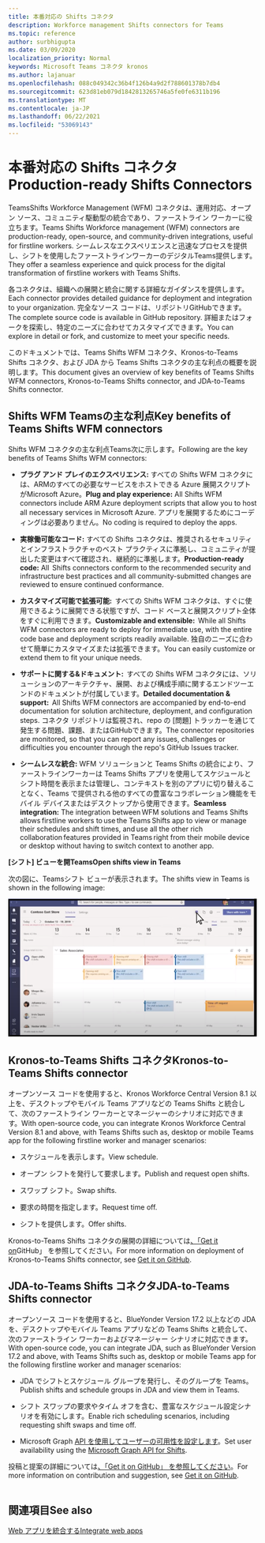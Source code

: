 ```yaml
---
title: 本番対応の Shifts コネクタ
description: Workforce management Shifts connectors for Teams
ms.topic: reference
author: surbhigupta
ms.date: 03/09/2020
localization_priority: Normal
keywords: Microsoft Teams コネクタ kronos
ms.author: lajanuar
ms.openlocfilehash: 088c049342c36b4f126b4a9d2f788601378b7db4
ms.sourcegitcommit: 623d81eb079d1842813265746a5fe0fe6311b196
ms.translationtype: MT
ms.contentlocale: ja-JP
ms.lasthandoff: 06/22/2021
ms.locfileid: "53069143"
---
```

# <a name="production-ready-shifts-connectors"></a><span data-ttu-id="a8071-104">本番対応の Shifts コネクタ</span><span class="sxs-lookup"><span data-stu-id="a8071-104">Production-ready Shifts Connectors</span></span>  

<span data-ttu-id="a8071-105">TeamsShifts Workforce Management (WFM) コネクタは、運用対応、オープン ソース、コミュニティ駆動型の統合であり、ファーストライン ワーカーに役立ちます。</span><span class="sxs-lookup"><span data-stu-id="a8071-105">Teams Shifts Workforce management (WFM) connectors are production-ready, open-source, and community-driven integrations, useful for firstline workers.</span></span> <span data-ttu-id="a8071-106">シームレスなエクスペリエンスと迅速なプロセスを提供し、シフトを使用したファーストラインワーカーのデジタルTeams提供します。</span><span class="sxs-lookup"><span data-stu-id="a8071-106">They offer a seamless experience and quick process for the digital transformation of firstline workers with Teams Shifts.</span></span> 

<span data-ttu-id="a8071-107">各コネクタは、組織への展開と統合に関する詳細なガイダンスを提供します。</span><span class="sxs-lookup"><span data-stu-id="a8071-107">Each connector provides detailed guidance for deployment and integration to your organization.</span></span> <span data-ttu-id="a8071-108">完全なソース コードは、リポジトリGitHubできます。</span><span class="sxs-lookup"><span data-stu-id="a8071-108">The complete source code is available in GitHub repository.</span></span> <span data-ttu-id="a8071-109">詳細またはフォークを探索し、特定のニーズに合わせてカスタマイズできます。</span><span class="sxs-lookup"><span data-stu-id="a8071-109">You can explore in detail or fork, and customize to meet your specific needs.</span></span>   

<span data-ttu-id="a8071-110">このドキュメントでは、Teams Shifts WFM コネクタ、Kronos-to-Teams Shifts コネクタ、および JDA から Teams Shifts コネクタの主な利点の概要を説明します。</span><span class="sxs-lookup"><span data-stu-id="a8071-110">This document gives an overview of key benefits of Teams Shifts WFM connectors, Kronos-to-Teams Shifts connector, and JDA-to-Teams Shifts connector.</span></span>

## <a name="key-benefits-of-teams-shifts-wfm-connectors"></a><span data-ttu-id="a8071-111">Shifts WFM Teamsの主な利点</span><span class="sxs-lookup"><span data-stu-id="a8071-111">Key benefits of Teams Shifts WFM connectors</span></span>

<span data-ttu-id="a8071-112">Shifts WFM コネクタの主な利点Teams次に示します。</span><span class="sxs-lookup"><span data-stu-id="a8071-112">Following are the key benefits of Teams Shifts WFM connectors:</span></span>

* <span data-ttu-id="a8071-113">**プラグ アンド プレイのエクスペリエンス:** すべての Shifts WFM コネクタには、ARMのすべての必要なサービスをホストできる Azure 展開スクリプトがMicrosoft Azure。</span><span class="sxs-lookup"><span data-stu-id="a8071-113">**Plug and play experience:** All Shifts WFM connectors include ARM Azure deployment scripts that allow you to host all necessary services in Microsoft Azure.</span></span> <span data-ttu-id="a8071-114">アプリを展開するためにコーディングは必要ありません。</span><span class="sxs-lookup"><span data-stu-id="a8071-114">No coding is required to deploy the apps.</span></span>

* <span data-ttu-id="a8071-115">**実稼働可能なコード:** すべての Shifts コネクタは、推奨されるセキュリティとインフラストラクチャのベスト プラクティスに準拠し、コミュニティが提出した変更はすべて確認され、継続的に準拠します。</span><span class="sxs-lookup"><span data-stu-id="a8071-115">**Production-ready code:** All  Shifts connectors conform to the recommended security and infrastructure best practices and all community-submitted changes are reviewed to ensure continued conformance.</span></span>

* <span data-ttu-id="a8071-116">**カスタマイズ可能で拡張可能:**  すべての Shifts WFM コネクタは、すぐに使用できるように展開できる状態ですが、コード ベースと展開スクリプト全体をすぐに利用できます。</span><span class="sxs-lookup"><span data-stu-id="a8071-116">**Customizable and extensible:**  While all Shifts WFM connectors are ready to deploy for immediate use, with the entire code base and deployment scripts readily available.</span></span> <span data-ttu-id="a8071-117">独自のニーズに合わせて簡単にカスタマイズまたは拡張できます。</span><span class="sxs-lookup"><span data-stu-id="a8071-117">You can easily customize or extend them to fit your unique needs.</span></span>

* <span data-ttu-id="a8071-118">**サポートに関する&ドキュメント:**  すべての Shifts WFM コネクタには、ソリューションのアーキテクチャ、展開、および構成手順に関するエンドツーエンドのドキュメントが付属しています。</span><span class="sxs-lookup"><span data-stu-id="a8071-118">**Detailed documentation & support:**  All Shifts WFM connectors are accompanied by end-to-end documentation for solution architecture, deployment, and configuration steps.</span></span> <span data-ttu-id="a8071-119">コネクタ リポジトリは監視され、repo の [問題] トラッカーを通じて発生する問題、課題、またはGitHubできます。</span><span class="sxs-lookup"><span data-stu-id="a8071-119">The connector repositories are monitored, so that you can report any issues, challenges or difficulties you encounter through the repo's GitHub Issues tracker.</span></span>

* <span data-ttu-id="a8071-120">**シームレスな統合:** WFM ソリューションと Teams Shifts の統合により、ファーストラインワーカーは Teams Shifts アプリを使用してスケジュールとシフト時間を表示または管理し、コンテキストを別のアプリに切り替えることなく、Teams で提供される他のすべての豊富なコラボレーション機能をモバイル デバイスまたはデスクトップから使用できます。</span><span class="sxs-lookup"><span data-stu-id="a8071-120">**Seamless integration:** The integration between WFM solutions and Teams Shifts allows firstline workers to use the Teams Shifts app to view or manage their schedules and shift times, and use all the other rich collaboration features provided in Teams right from their mobile device or desktop without having to switch context to another app.</span></span>  

<span data-ttu-id="a8071-121">**[シフト] ビューを開Teams**</span><span class="sxs-lookup"><span data-stu-id="a8071-121">**Open shifts view in Teams**</span></span> 

<span data-ttu-id="a8071-122">次の図に、Teamsシフト ビューが表示されます。</span><span class="sxs-lookup"><span data-stu-id="a8071-122">The shifts view in Teams is shown in the following image:</span></span> 

![シフトを開Teams](../assets/images/teams-open-shifts-view.png)

## <a name="kronos-to-teams-shifts-connector"></a><span data-ttu-id="a8071-124">Kronos-to-Teams Shifts コネクタ</span><span class="sxs-lookup"><span data-stu-id="a8071-124">Kronos-to-Teams Shifts connector</span></span>

<span data-ttu-id="a8071-125">オープンソース コードを使用すると、Kronos Workforce Central Version 8.1 以上を、デスクトップやモバイル Teams アプリなどの Teams Shifts と統合して、次のファーストライン ワーカーとマネージャーのシナリオに対応できます。</span><span class="sxs-lookup"><span data-stu-id="a8071-125">With open-source code, you can integrate Kronos Workforce Central Version 8.1 and above, with Teams Shifts such as, desktop or mobile Teams app for the following firstline worker and manager scenarios:</span></span>

* <span data-ttu-id="a8071-126">スケジュールを表示します。</span><span class="sxs-lookup"><span data-stu-id="a8071-126">View schedule.</span></span>

* <span data-ttu-id="a8071-127">オープン シフトを発行して要求します。</span><span class="sxs-lookup"><span data-stu-id="a8071-127">Publish and request open shifts.</span></span>

* <span data-ttu-id="a8071-128">スワップ シフト。</span><span class="sxs-lookup"><span data-stu-id="a8071-128">Swap shifts.</span></span>

* <span data-ttu-id="a8071-129">要求の時間を指定します。</span><span class="sxs-lookup"><span data-stu-id="a8071-129">Request time off.</span></span>

* <span data-ttu-id="a8071-130">シフトを提供します。</span><span class="sxs-lookup"><span data-stu-id="a8071-130">Offer shifts.</span></span>

<span data-ttu-id="a8071-131">Kronos-to-Teams Shifts コネクタの展開の詳細については[、「Get it on](https://aka.ms/KronosShiftsConnector)GitHub」 を参照してください。</span><span class="sxs-lookup"><span data-stu-id="a8071-131">For more information on deployment of Kronos-to-Teams Shifts connector, see [Get it on GitHub](https://aka.ms/KronosShiftsConnector).</span></span>

## <a name="jda-to-teams-shifts-connector"></a><span data-ttu-id="a8071-132">JDA-to-Teams Shifts コネクタ</span><span class="sxs-lookup"><span data-stu-id="a8071-132">JDA-to-Teams Shifts connector</span></span>

<span data-ttu-id="a8071-133">オープンソース コードを使用すると、BlueYonder Version 17.2 以上などの JDA を、デスクトップやモバイル Teams アプリなどの Teams Shifts と統合して、次のファーストライン ワーカーおよびマネージャー シナリオに対応できます。</span><span class="sxs-lookup"><span data-stu-id="a8071-133">With open-source code, you can integrate JDA, such as BlueYonder Version 17.2 and above, with Teams Shifts  such as, desktop or mobile Teams app for the following firstline worker and manager scenarios:</span></span>

* <span data-ttu-id="a8071-134">JDA でシフトとスケジュール グループを発行し、そのグループを Teams。</span><span class="sxs-lookup"><span data-stu-id="a8071-134">Publish shifts and schedule groups in JDA and view them in Teams.</span></span>

* <span data-ttu-id="a8071-135">シフト スワップの要求やタイム オフを含む、豊富なスケジュール設定シナリオを有効にします。</span><span class="sxs-lookup"><span data-stu-id="a8071-135">Enable rich scheduling scenarios, including requesting shift swaps and time off.</span></span>

* <span data-ttu-id="a8071-136">Microsoft Graph [API を使用してユーザーの可用性を設定します](/graph/api/resources/shift?view=graph-rest-beta&preserve-view=true)。</span><span class="sxs-lookup"><span data-stu-id="a8071-136">Set user availability using the [Microsoft Graph API for Shifts](/graph/api/resources/shift?view=graph-rest-beta&preserve-view=true).</span></span>

<span data-ttu-id="a8071-137">投稿と提案の詳細については[、「Get it on GitHub」 を参照してください](https://aka.ms/JDAShiftsConnector)。</span><span class="sxs-lookup"><span data-stu-id="a8071-137">For more information on contribution and suggestion, see [Get it on GitHub](https://aka.ms/JDAShiftsConnector).</span></span></br></br>

## <a name="see-also"></a><span data-ttu-id="a8071-138">関連項目</span><span class="sxs-lookup"><span data-stu-id="a8071-138">See also</span></span>

[<span data-ttu-id="a8071-139">Web アプリを統合する</span><span class="sxs-lookup"><span data-stu-id="a8071-139">Integrate web apps</span></span>](~/samples/integrate-web-apps-overview.md)

